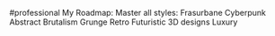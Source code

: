 #professional 
My Roadmap:
Master all styles:
Frasurbane
Cyberpunk
Abstract
Brutalism
Grunge
Retro Futuristic
3D designs
Luxury
